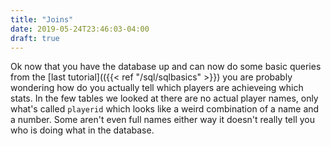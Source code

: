 ```yaml
---
title: "Joins"
date: 2019-05-24T23:46:03-04:00
draft: true
---
```


Ok now that you have the database up and can now do some basic queries
from the [last tutorial](({{< ref "/sql/sqlbasics" >}}) you are probably
wondering how do you actually tell which players are achieveing which
stats. In the few tables we looked at there are no actual player names, only
what's called `playerid` which looks like a weird combination of a name
and a number. Some aren't even full names either way it doesn't really
tell you who is doing what in the database.


